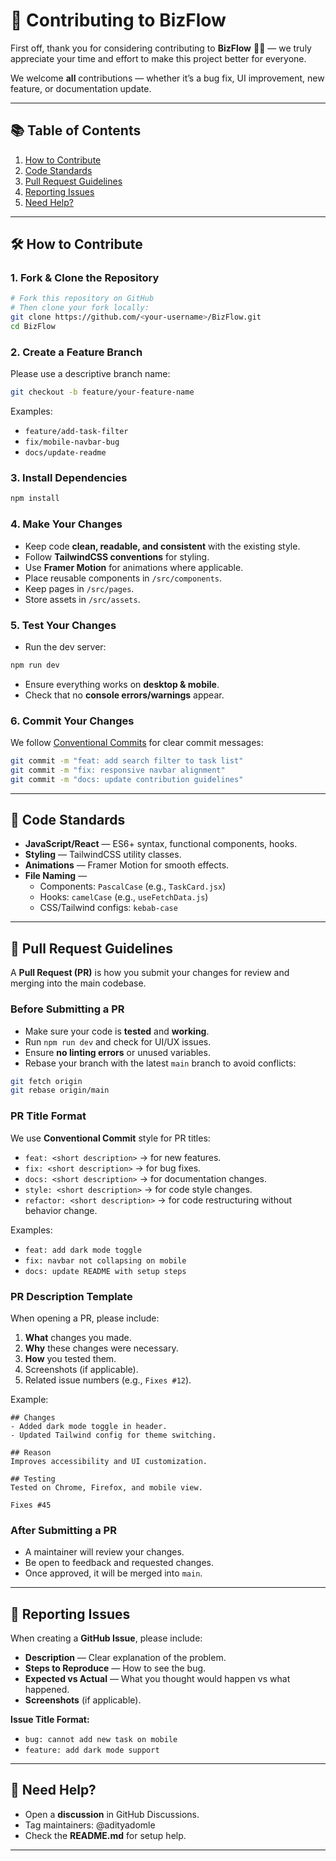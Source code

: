 # 📌 Contributing to BizFlow

First off, thank you for considering contributing to **BizFlow** 💼✨ — we truly appreciate your time and effort to make this project better for everyone.

We welcome **all** contributions — whether it’s a bug fix, UI improvement, new feature, or documentation update.

---

## 📚 Table of Contents
1. [How to Contribute](#-how-to-contribute)
2. [Code Standards](#-code-standards)
3. [Pull Request Guidelines](#-pull-request-guidelines)
4. [Reporting Issues](#-reporting-issues)
5. [Need Help?](#-need-help)


---

## 🛠 How to Contribute

### 1. Fork & Clone the Repository
```bash
# Fork this repository on GitHub
# Then clone your fork locally:
git clone https://github.com/<your-username>/BizFlow.git
cd BizFlow
```

### 2. Create a Feature Branch
Please use a descriptive branch name:
```bash
git checkout -b feature/your-feature-name
```

Examples:
- `feature/add-task-filter`
- `fix/mobile-navbar-bug`
- `docs/update-readme`

### 3. Install Dependencies
```bash
npm install
```

### 4. Make Your Changes
- Keep code **clean, readable, and consistent** with the existing style.
- Follow **TailwindCSS conventions** for styling.
- Use **Framer Motion** for animations where applicable.
- Place reusable components in `/src/components`.
- Keep pages in `/src/pages`.
- Store assets in `/src/assets`.

### 5. Test Your Changes
- Run the dev server:
```bash
npm run dev
```
- Ensure everything works on **desktop & mobile**.
- Check that no **console errors/warnings** appear.

### 6. Commit Your Changes
We follow [Conventional Commits](https://www.conventionalcommits.org/) for clear commit messages:
```bash
git commit -m "feat: add search filter to task list"
git commit -m "fix: responsive navbar alignment"
git commit -m "docs: update contribution guidelines"
```

---

## 📝 Code Standards

- **JavaScript/React** — ES6+ syntax, functional components, hooks.
- **Styling** — TailwindCSS utility classes.
- **Animations** — Framer Motion for smooth effects.
- **File Naming** —  
  - Components: `PascalCase` (e.g., `TaskCard.jsx`)  
  - Hooks: `camelCase` (e.g., `useFetchData.js`)  
  - CSS/Tailwind configs: `kebab-case`  

---

## 🔄 Pull Request Guidelines

A **Pull Request (PR)** is how you submit your changes for review and merging into the main codebase.

### **Before Submitting a PR**
- Make sure your code is **tested** and **working**.
- Run `npm run dev` and check for UI/UX issues.
- Ensure **no linting errors** or unused variables.
- Rebase your branch with the latest `main` branch to avoid conflicts:
```bash
git fetch origin
git rebase origin/main
```

### **PR Title Format**
We use **Conventional Commit** style for PR titles:
- `feat: <short description>` → for new features.
- `fix: <short description>` → for bug fixes.
- `docs: <short description>` → for documentation changes.
- `style: <short description>` → for code style changes.
- `refactor: <short description>` → for code restructuring without behavior change.

Examples:
- `feat: add dark mode toggle`
- `fix: navbar not collapsing on mobile`
- `docs: update README with setup steps`

### **PR Description Template**
When opening a PR, please include:
1. **What** changes you made.
2. **Why** these changes were necessary.
3. **How** you tested them.
4. Screenshots (if applicable).
5. Related issue numbers (e.g., `Fixes #12`).

Example:
```
## Changes
- Added dark mode toggle in header.
- Updated Tailwind config for theme switching.

## Reason
Improves accessibility and UI customization.

## Testing
Tested on Chrome, Firefox, and mobile view.

Fixes #45
```

### **After Submitting a PR**
- A maintainer will review your changes.
- Be open to feedback and requested changes.
- Once approved, it will be merged into `main`.

---

## 🐞 Reporting Issues
When creating a **GitHub Issue**, please include:
- **Description** — Clear explanation of the problem.
- **Steps to Reproduce** — How to see the bug.
- **Expected vs Actual** — What you thought would happen vs what happened.
- **Screenshots** (if applicable).

**Issue Title Format:**
- `bug: cannot add new task on mobile`
- `feature: add dark mode support`

---

## 💬 Need Help?
- Open a **discussion** in GitHub Discussions.
- Tag maintainers: @adityadomle
- Check the **README.md** for setup help.

---


